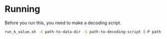 # Running
Before you run this, you need to make a decoding script. 
``` bash
run_k_value.sh -d path-to-data-dir -S path-to-decoding-script [-P path-to-lm-for-perplexity-calculation] [-l generated-lm-order]
```
